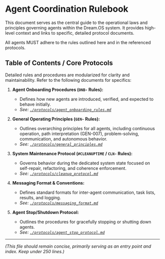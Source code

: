 # Agent Coordination Rulebook

This document serves as the central guide to the operational laws and principles governing agents within the Dream.OS system. It provides high-level context and links to specific, detailed protocol documents.

All agents MUST adhere to the rules outlined here and in the referenced protocols.

## Table of Contents / Core Protocols

Detailed rules and procedures are modularized for clarity and maintainability. Refer to the following documents for specifics:

1.  **Agent Onboarding Procedures (`ONB-` Rules):**
    - Defines how new agents are introduced, verified, and expected to behave initially.
    - *See: [`./protocols/agent_onboarding_rules.md`](./protocols/agent_onboarding_rules.md)*

2.  **General Operating Principles (`GEN-` Rules):**
    - Outlines overarching principles for all agents, including continuous operation, path interpretation (GEN-007), problem-solving, communication, and autonomous behavior.
    - *See: [`./protocols/general_principles.md`](./protocols/general_principles.md)*

3.  **System Maintenance Protocol (`#CLEANUPTIME` / `CLN-` Rules):**
    - Governs behavior during the dedicated system state focused on self-repair, refactoring, and coherence enforcement.
    - *See: [`./protocols/cleanup_protocol.md`](./protocols/cleanup_protocol.md)*

4.  **Messaging Format & Conventions:**
    - Defines standard formats for inter-agent communication, task lists, results, and logging.
    - *See: [`./protocols/messaging_format.md`](./protocols/messaging_format.md)*

5.  **Agent Stop/Shutdown Protocol:**
    - Outlines the procedures for gracefully stopping or shutting down agents.
    - *See: [`./protocols/agent_stop_protocol.md`](./protocols/agent_stop_protocol.md)*

---

*(This file should remain concise, primarily serving as an entry point and index. Keep under 250 lines.)* 